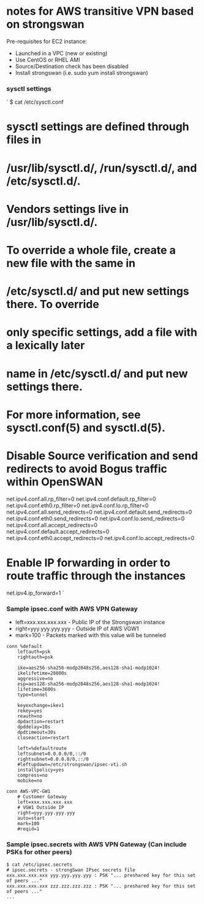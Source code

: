 # notes for AWS transitive VPN based on strongswan

Pre-requisites for EC2 instance:
- Launched in a VPC (new or existing)
- Use CentOS or RHEL AMI
- Source/Destination check has been disabled
- Install strongswan (i.e. sudo yum install strongswan)




### sysctl settings
`
$ cat /etc/sysctl.conf 
# sysctl settings are defined through files in
# /usr/lib/sysctl.d/, /run/sysctl.d/, and /etc/sysctl.d/.
#
# Vendors settings live in /usr/lib/sysctl.d/.
# To override a whole file, create a new file with the same in
# /etc/sysctl.d/ and put new settings there. To override
# only specific settings, add a file with a lexically later
# name in /etc/sysctl.d/ and put new settings there.
#
# For more information, see sysctl.conf(5) and sysctl.d(5).
# Disable Source verification and send redirects to avoid Bogus traffic within OpenSWAN
net.ipv4.conf.all.rp_filter=0
net.ipv4.conf.default.rp_filter=0
net.ipv4.conf.eth0.rp_filter=0
net.ipv4.conf.lo.rp_filter=0
net.ipv4.conf.all.send_redirects=0
net.ipv4.conf.default.send_redirects=0
net.ipv4.conf.eth0.send_redirects=0
net.ipv4.conf.lo.send_redirects=0
net.ipv4.conf.all.accept_redirects=0
net.ipv4.conf.default.accept_redirects=0
net.ipv4.conf.eth0.accept_redirects=0
net.ipv4.conf.lo.accept_redirects=0
# Enable IP forwarding in order to route traffic through the instances
net.ipv4.ip_forward=1
`

### Sample ipsec.conf with AWS VPN Gateway
- left=xxx.xxx.xxx.xxx - Public IP of the Strongswan instance
- right=yyy.yyy.yyy.yyy - Outside IP of AWS VGW1
- mark=100 - Packets marked with this value will be tunneled
```
conn %default
	leftauth=psk
	rightauth=psk
	
    ike=aes256-sha256-modp2048s256,aes128-sha1-modp1024!
	ikelifetime=28800s
	aggressive=no
	esp=aes128-sha256-modp2048s256,aes128-sha1-modp1024!
	lifetime=3600s
	type=tunnel

	keyexchange=ikev1
	rekey=yes
	reauth=no
	dpdaction=restart
	dpddelay=10s
	dpdtimeout=30s
	closeaction=restart

	left=%defaultroute
	leftsubnet=0.0.0.0/0,::/0
	rightsubnet=0.0.0.0/0,::/0
	#leftupdown=/etc/strongswan/ipsec-vti.sh
	installpolicy=yes
	compress=no
	mobike=no

conn AWS-VPC-GW1
	# Customer Gateway
	left=xxx.xxx.xxx.xxx
	# VGW1 Outside IP
	right=yyy.yyy.yyy.yyy
	auto=start
	mark=100
	#reqid=1
```

### Sample ipsec.secrets with AWS VPN Gateway (Can include PSKs for other peers)
```
$ cat /etc/ipsec.secrets
# ipsec.secrets - strongSwan IPsec secrets file
xxx.xxx.xxx.xxx yyy.yyy.yyy.yyy : PSK "... preshared key for this set of peers ..."
xxx.xxx.xxx.xxx zzz.zzz.zzz.zzz : PSK "... preshared key for this set of peers ..."
...

```
